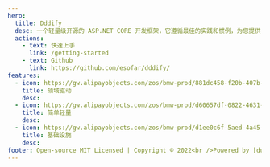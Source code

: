 ```yaml
---
hero:
  title: Dddify
  desc: 一个轻量级开源的 ASP.NET CORE 开发框架，它遵循最佳的实践和惯例，为您提供 SOLID 开发体验。
  actions:
    - text: 快速上手
      link: /getting-started
    - text: Github
      link: https://github.com/esofar/dddify/
features:
  - icon: https://gw.alipayobjects.com/zos/bmw-prod/881dc458-f20b-407b-947a-95104b5ec82b/k79dm8ih_w144_h144.png
    title: 领域驱动
    desc:
  - icon: https://gw.alipayobjects.com/zos/bmw-prod/d60657df-0822-4631-9d7c-e7a869c2f21c/k79dmz3q_w126_h126.png
    title: 简单轻量
    desc:
  - icon: https://gw.alipayobjects.com/zos/bmw-prod/d1ee0c6f-5aed-4a45-a507-339a4bfe076c/k7bjsocq_w144_h144.png
    title: 基础设施
    desc:
footer: Open-source MIT Licensed | Copyright © 2022<br />Powered by [dumi](https://d.umijs.org)
---
```

